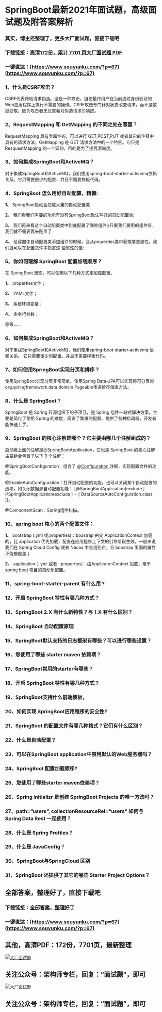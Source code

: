 # SpringBoot最新2021年面试题，高级面试题及附答案解析

### 其实，博主还整理了，更多大厂面试题，直接下载吧

### 下载链接：[高清172份，累计 7701 页大厂面试题  PDF](https://www.souyunku.com/?p=67)

### 一键直达：[https://www.souyunku.com/?p=67](https://www.souyunku.com/?p=67)



### 1、什么是CSRF攻击？

CSRF代表跨站请求伪造。这是一种攻击，迫使最终用户在当前通过身份验证的Web应用程序上执行不需要的操作。CSRF攻击专门针对状态改变请求，而不是数据窃取，因为攻击者无法查看对伪造请求的响应。


### 2、RequestMapping 和 GetMapping 的不同之处在哪里？

RequestMapping 具有类属性的，可以进行 GET,POST,PUT 或者其它的注释中具有的请求方法。GetMapping 是 GET 请求方法中的一个特例。它只是 ResquestMapping 的一个延伸，目的是为了提高清晰度。


### 3、如何集成SpringBoot和ActiveMQ？

对于集成SpringBoot和ActiveMQ，我们使用spring-boot-starter-activemq依赖关系。它只需要很少的配置，并且不需要样板代码。


### 4、SpringBoot 怎么用好自动配置，精髓:

**1、** SpringBoot启动会加载大量的自动配置类

**2、** 我们看我们需要的功能有没有SpringBoot默认写好的自动配置类;

**3、** 我们再来看这个自动配置类中到底配置了哪些组件;(只要我们要用的组件有，我们就不需要再来配置了

**4、** 给容器中自动配置类添加组件的时候，会从properties类中获取某些属性。我们就可以在配置文件中指定这 些属性的值;


### 5、你如何理解 SpringBoot 配置加载顺序？

在 SpringBoot 里面，可以使用以下几种方式来加载配置。

**1、** properties文件；

**2、** YAML文件；

**3、** 系统环境变量；

**4、** 命令行参数；

等等……


### 6、如何集成SpringBoot和ActiveMQ？

对于集成SpringBoot和ActiveMQ，我们使用spring-boot-starter-activemq 依赖关系。 它只需要很少的配置，并且不需要样板代码。


### 7、如何使用SpringBoot实现分页和排序？

使用SpringBoot实现分页非常简单。使用Spring Data-JPA可以实现将可分页的org.springframework.data.domain.Pageable传递给存储库方法。


### 8、什么是 SpringBoot？

SpringBoot 是 Spring 开源组织下的子项目，是 Spring 组件一站式解决方案，主要是简化了使用 Spring 的难度，简省了繁重的配置，提供了各种启动器，开发者能快速上手。


### 9、SpringBoot 的核心注解是哪个？它主要由哪几个注解组成的？

启动类上面的注解是@SpringBootApplication，它也是 SpringBoot 的核心注解 主要组合包含了以下 3 个注解：

@SpringBootConfiguration：组合了 [@Configuration ](/Configuration ) 注解，实现配置文件的功能。

@EnableAutoConfiguration：打开自动配置的功能，也可以关闭某个自动配置的选项，如关闭数据源自动配置功能： [@SpringBootApplication(exclude ](/SpringBootApplication(exclude ) = { DataSourceAutoConfiguration.class })。

@ComponentScan：Spring组件扫描。


### 10、spring boot 核心的两个配置文件：

**1、** bootstrap (.yml 或.properties)：boostrap 由父 ApplicationContext 加载的，比 applicaton 优先加载，配置在应用程序上下文的引导阶段生效。一般来说我们在 Spring Cloud Config 或者 Nacos 中会用到它。且 boostrap 里面的属性不能被覆盖；

**2、** application (. yml 或者 . properties)：由ApplicatonContext 加载，用于 spring boot 项目的自动化配置。


### 11、spring-boot-starter-parent 有什么用 ?
### 12、开启 SpringBoot 特性有哪几种方式？
### 13、SpringBoot 2.X 有什么新特性？与 1.X 有什么区别？
### 14、SpringBoot 自动配置原理
### 15、SpringBoot默认支持的日志框架有哪些？可以进行哪些设置？
### 16、您使用了哪些 starter maven 依赖项？
### 17、SpringBoot常用的starter有哪些？
### 18、开启 SpringBoot 特性有哪几种方式？
### 19、SpringBoot支持什么前端模板，
### 20、如何实现 SpringBoot应用程序的安全性?
### 21、SpringBoot 的配置文件有哪几种格式？它们有什么区别？
### 22、什么是自动配置？
### 23、可以在SpringBoot application中禁用默认的Web服务器吗？
### 24、SpringBoot 配置加载顺序?
### 25、您使用了哪些starter maven依赖项？
### 26、Spring Initializr 是创建 SpringBoot Projects 的唯一方法吗？
### 27、path=”users”, collectionResourceRel=”users” 如何与 Spring Data Rest 一起使用？
### 28、什么是 Spring Profiles？
### 29、什么是 JavaConfig？
### 30、SpringBoot与SpringCloud 区别
### 31、SpringBoot 还提供了其它的哪些 Starter Project Options？




## 全部答案，整理好了，直接下载吧

### 下载链接：[全部答案，整理好了](https://www.souyunku.com/?p=67)

### 一键直达：[https://www.souyunku.com/?p=67](https://www.souyunku.com/?p=67)


## 其他，高清PDF：172份，7701页，最新整理

[![大厂面试题](https://www.souyunku.com/wp-content/uploads/weixin/mst.png "大厂面试题")](https://souyunku.lanzous.com/b0alp9b9g "大厂面试题")

## 关注公众号：架构师专栏，回复：“面试题”，即可

[![大厂面试题](https://www.souyunku.com/wp-content/uploads/weixin/jiagoushi.png "架构师专栏")](https://souyunku.lanzous.com/b0alp9b9g "架构师专栏")

## 关注公众号：架构师专栏，回复：“面试题”，即可
